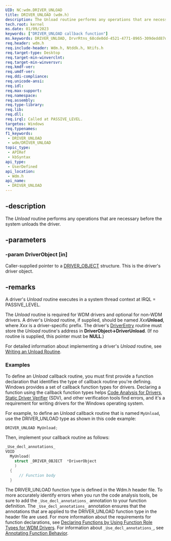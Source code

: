 ```yaml
---
UID: NC:wdm.DRIVER_UNLOAD
title: DRIVER_UNLOAD (wdm.h)
description: The Unload routine performs any operations that are necessary before the system unloads the driver.
tech.root: kernel
ms.date: 01/09/2023
keywords: ["DRIVER_UNLOAD callback function"]
ms.keywords: DRIVER_UNLOAD, DrvrRtns_68cde0dd-4521-4771-8965-309dedd87d37.xml, Unload, Unload routine [Kernel-Mode Driver Architecture], kernel.unload, wdm/Unload
req.header: wdm.h
req.include-header: Wdm.h, Ntddk.h, Ntifs.h
req.target-type: Desktop
req.target-min-winverclnt: 
req.target-min-winversvr: 
req.kmdf-ver: 
req.umdf-ver: 
req.ddi-compliance: 
req.unicode-ansi: 
req.idl: 
req.max-support: 
req.namespace: 
req.assembly: 
req.type-library: 
req.lib: 
req.dll: 
req.irql: Called at PASSIVE_LEVEL.
targetos: Windows
req.typenames: 
f1_keywords:
 - DRIVER_UNLOAD
 - wdm/DRIVER_UNLOAD
topic_type:
 - APIRef
 - kbSyntax
api_type:
 - UserDefined
api_location:
 - Wdm.h
api_name:
 - DRIVER_UNLOAD
---
```


## -description

The *Unload* routine performs any operations that are necessary before the system unloads the driver.

## -parameters

### -param DriverObject [in]

Caller-supplied pointer to a [DRIVER_OBJECT](/windows-hardware/drivers/ddi/wdm/ns-wdm-_driver_object) structure. This is the driver's driver object.

## -remarks

A driver's *Unload* routine executes in a system thread context at IRQL = PASSIVE_LEVEL.

The *Unload* routine is required for WDM drivers and optional for non-WDM drivers. A driver's *Unload* routine, if supplied, should be named *Xxx***Unload**, where *Xxx* is a driver-specific prefix. The driver's [DriverEntry](/windows-hardware/drivers/storage/driverentry-of-ide-controller-minidriver) routine must store the *Unload* routine's address in **DriverObject->DriverUnload**. (If no routine is supplied, this pointer must be **NULL**.)

For detailed information about implementing a driver's *Unload* routine, see [Writing an Unload Routine](/windows-hardware/drivers/kernel/writing-an-unload-routine).

### Examples

To define an *Unload* callback routine, you must first provide a function declaration that identifies the type of callback routine you're defining. Windows provides a set of callback function types for drivers. Declaring a function using the callback function types helps [Code Analysis for Drivers](/windows-hardware/drivers/devtest/code-analysis-for-drivers), [Static Driver Verifier](/windows-hardware/drivers/devtest/static-driver-verifier) (SDV), and other verification tools find errors, and it's a requirement for writing drivers for the Windows operating system.

For example, to define an *Unload* callback routine that is named `MyUnload`, use the DRIVER_UNLOAD type as shown in this code example:

```cpp
DRIVER_UNLOAD MyUnload;
```

Then, implement your callback routine as follows:

```cpp
_Use_decl_annotations_
VOID 
  MyUnload(
    struct _DRIVER_OBJECT  *DriverObject
    )
  {
      // Function body
  }
```

The DRIVER_UNLOAD function type is defined in the Wdm.h header file. To more accurately identify errors when you run the code analysis tools, be sure to add the `_Use_decl_annotations_` annotation to your function definition. The `_Use_decl_annotations_` annotation ensures that the annotations that are applied to the DRIVER_UNLOAD function type in the header file are used. For more information about the requirements for function declarations, see [Declaring Functions by Using Function Role Types for WDM Drivers](/windows-hardware/drivers/devtest/declaring-functions-using-function-role-types-for-wdm-drivers). For information about `_Use_decl_annotations_`, see [Annotating Function Behavior](/visualstudio/code-quality/annotating-function-behavior).
